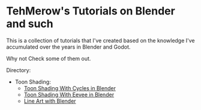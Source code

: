 # TehMerow's Tutorials on Blender and such

This is a collection of tutorials that I've created based on the knowledge I've accumulated over the years in Blender and Godot.

Why not Check some of them out.


Directory: 

- Toon Shading:
    - [Toon Shading With Cycles in Blender](https://github.com/TehMerow/Tutorials/blob/migrating_wiki_to_repo/tutorials/toon_shading_with_cycles_in_blender/Toon%20Shading%20with%20Cycles%20in%20Blender.md)
    - [Toon Shading With Eevee in Blender](https://github.com/TehMerow/Tutorials/blob/migrating_wiki_to_repo/tutorials/toon_shading_with_eevee_in_blender/Toon%20Shading%20With%20Eevee%20in%20Blender.md)
    - [Line Art with Blender](https://github.com/TehMerow/Tutorials/blob/migrating_wiki_to_repo/tutorials/line_art_with_blender/line%20art.md)
